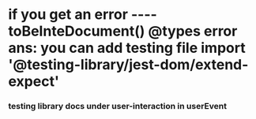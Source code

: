 # if you get an error ----toBeInteDocument() @types error ans: you can add testing file import '@testing-library/jest-dom/extend-expect'

### testing library docs under user-interaction in userEvent

<!-- here,  screen.   e queries use kora hoy only
type of queries 1. getBy/getAllBy 2.queryBy/queryAllBy 3.findBy/findAllBy

eigular pore ByRole, ByLabelText, ByPlaceholderTest, ByTest, ByDisplayValue,ByAltText,ByTitle,ByTestId use kora hoy
** note , ei gular baire kono screen. er sathe use kora hoy na
screen eta query korar jonno use kora hoy

  -->

  <!-- 
  
  screen.getByPlaceholderText: Selects an element based on its placeholder text, as shown in your code.

1 screen.getByLabelText: Selects an element based on its associated label's text. This is useful when you have labels associated with form elements like input fields.

 screen.getByText: Selects an element based on its visible text content. This is a general-purpose method for selecting elements based on their text.

3 screen.getByRole: Selects an element based on its ARIA role. This is particularly useful for selecting elements that are semantically marked up with ARIA roles.

4 screen.getByTestId: Selects an element based on a data-testid attribute. This is a common approach for selecting elements when writing tests.
   -->
